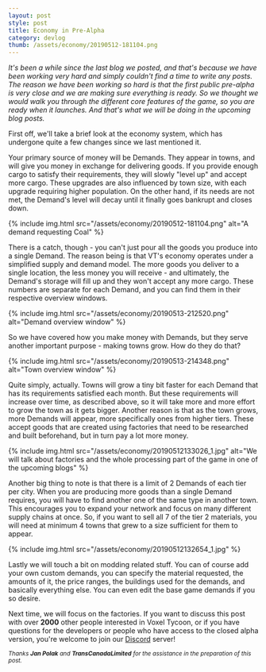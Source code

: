 ```yaml
---
layout: post
style: post
title: Economy in Pre-Alpha
category: devlog
thumb: /assets/economy/20190512-181104.png
---
```


*It's been a while since the last blog we posted, and that's because we have been working very hard and simply couldn't find a time to write any posts. The reason we have been working so hard is that the first public pre-alpha is very close and we are making sure everything is ready. So we thought we would walk you through the different core features of the game, so you are ready when it launches. And that's what we will be doing in the upcoming blog posts.*

First off, we'll take a brief look at the economy system, which has undergone quite a few changes since we last mentioned it.

Your primary source of money will be Demands. They appear in towns, and will give you money in exchange for delivering goods. If you provide enough cargo to satisfy their requirements, they will slowly "level up" and accept more cargo. These upgrades are also influenced by town size, with each upgrade requiring higher population. On the other hand, if its needs are not met, the Demand's level will decay until it finally goes bankrupt and closes down.

{% include img.html src="/assets/economy/20190512-181104.png" alt="A demand requesting Coal" %}

There is a catch, though - you can't just pour all the goods you produce into a single Demand. The reason being is that VT's economy operates under a simplified supply and demand model. The more goods you deliver to a single location, the less money you will receive - and ultimately, the Demand's storage will fill up and they won't accept any more cargo. These numbers are separate for each Demand, and you can find them in their respective overview windows.

{% include img.html src="/assets/economy/20190513-212520.png" alt="Demand overview window" %}

So we have covered how you make money with Demands, but they serve another important purpose - making towns grow. How do they do that?

{% include img.html src="/assets/economy/20190513-214348.png" alt="Town overview window" %}

Quite simply, actually. Towns will grow a tiny bit faster for each Demand that has its requirements satisfied each month. But these requirements will increase over time, as described above, so it will take more and more effort to grow the town as it gets bigger. Another reason is that as the town grows, more Demands will appear, more specifically ones from higher tiers. These accept goods that are created using factories that need to be researched and built beforehand, but in turn pay a lot more money.

{% include img.html src="/assets/economy/20190512133026_1.jpg" alt="We will talk about factories and the whole processing part of the game in one of the upcoming blogs" %}

Another big thing to note is that there is a limit of 2 Demands of each tier per city. When you are producing more goods than a single Demand requires, you will have to find another one of the same type in another town. This encourages you to expand your network and focus on many different supply chains at once. So, if you want to sell all 7 of the tier 2 materials, you will need at minimum 4 towns that grew to a size sufficient for them to appear.

{% include img.html src="/assets/economy/20190512132654_1.jpg" %}

Lastly we will touch a bit on modding related stuff. You can of course add your own custom demands, you can specify the material requested, the amounts of it, the price ranges, the buildings used for the demands, and basically everything else. You can even edit the base game demands if you so desire.

Next time, we will focus on the factories. If you want to discuss this post with over **2000** other people interested in Voxel Tycoon, or if you have questions for the developers or people who have access to the closed alpha version, you're welcome to join our [Discord](http://discord.gg/64KPWd5) server!

<small><em>Thanks <b>Jan Polak</b> and <b>TransCanadaLimited</b> for the assistance in the preparation of this post.</em></small>